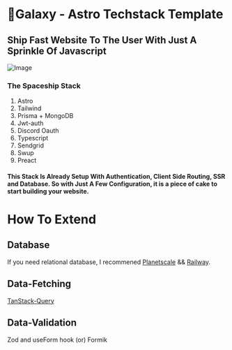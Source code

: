 # 🚀Galaxy - Astro Techstack Template

## Ship Fast Website To The User With Just A Sprinkle Of Javascript

![Image](https://github.com/TomEverson/galaxy/blob/main/public/bg.png)

### The Spaceship Stack

1. Astro
2. Tailwind
3. Prisma + MongoDB
4. Jwt-auth
5. Discord Oauth
6. Typescript
7. Sendgrid
8. Swup
9. Preact

#### This Stack Is Already Setup With Authentication, Client Side Routing, SSR and Database. So with Just A Few Configuration, it is a piece of cake to start building your website.

# How To Extend

## Database

If you need relational database, I recommened [Planetscale](https://planetscale.com/) && [Railway](https://railway.app/).

## Data-Fetching

[TanStack-Query](https://tanstack.com/query/v4)

## Data-Validation

Zod and useForm hook
(or)
Formik
